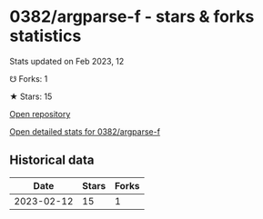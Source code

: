 # 0382/argparse-f - stars & forks statistics

Stats updated on Feb 2023, 12

☋ Forks: 1

★ Stars: 15

[Open repository](https://github.com/0382/argparse-f)

[Open detailed stats for 0382/argparse-f](https://reviewgithub.com/rep/0382/argparse-f)

## Historical data
| Date | Stars | Forks |
|------|-------|-------|
| 2023-02-12 | 15 | 1 | 

